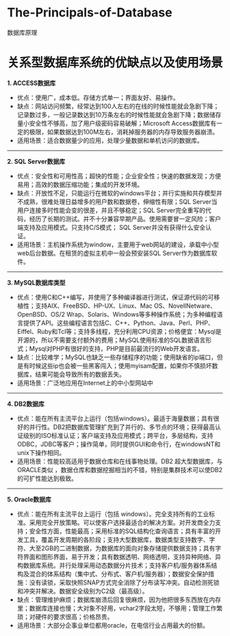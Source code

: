 # The-Principals-of-Database
数据库原理

关系型数据库系统的优缺点以及使用场景
===================================
____1. ACCESS数据库____
+ 优点：使用广，成本低。存储方式单一；界面友好、易操作。  
+ 缺点：网站访问频繁，经常达到100人左右的在线的时候性能就会急剧下降；记录数过多，一般记录数达到10万条左右的时候性能就会急剧下降；数据储存量小安全性不够高，加了用户级密码容易破解；Microsoft Access数据库有一定的极限，如果数据达到100M左右，消耗掉服务器的内存导致服务器崩溃。  
+ 适用场景：适合数据量少的应用，处理少量数据和单机访问的数据库。     
***************************************
____2. SQL Server数据库____
+ 优点：安全性和可用性高；超快的性能；企业安全性；快速的数据发现；方便易用；高效的数据压缩功能；集成的开发环境。
+ 缺点：开放性不足，只能运行在微软的windows平台；并行实施和共存模型并不成熟，很难处理日益增多的用户数和数据卷，伸缩性有限；SQL Server当用户连接多时性能会变的很差，并且不够稳定；SQL Server完全重写的代码，经历了长期的测试。并不十分兼容早期产品。使用需要冒一定风险；客户端支持及应用模式。只支持C/S模式； SQL Server并没有获得什么安全认证。
+ 适用场景：主机操作系统为window，主要用于web网站的建设，承载中小型web后台数据。在租赁的虚拟主机中一般会预安装SQL Server作为数据库软件。
**************************************
____3. MySQL数据库类型____
+ 优点：使用C和C++编写，并使用了多种编译器进行测试，保证源代码的可移植性；支持AIX、FreeBSD、HP-UX、Linux、Mac OS、NovellNetware、OpenBSD、OS/2 Wrap、Solaris、Windows等多种操作系统；为多种编程语言提供了API。这些编程语言包括C、C++、Python、Java、Perl、PHP、Eiffel、Ruby和Tcl等；支持多线程，充分利用CPU资源；价格便宜：Mysql是开源的，所以不需要支付额外的费用；MySQL使用标准的SQL数据语言形式；Mysql对PHP有很好的支持，PHP是目前最流行的Web开发语言。
+ 缺点：比较难学；MySQL也缺乏一些存储程序的功能；使用缺省的ip端口，但是有时候这些ip也会被一些黑客闯入；使用myisam配置，如果你不慎损坏数据库，结果可能会导致所有的数据丢失。
+ 适用场景：广泛地应用在Internet上的中小型网站中
**************************************
____4. DB2数据库____
+ 优点：能在所有主流平台上运行（包括windows）。最适于海量数据；具有很好的并行性。DB2把数据库管理扩充到了并行的、多节点的环境；获得最高认证级别的ISO标准认证；客户端支持及应用模式；跨平台，多层结构，支持ODBC，JDBC等客户；操作简单，同时提供GUI和命令行，在windowsNT和unix下操作相同。
+ 适用场景：性能较高适用于数据仓库和在线事物处理。DB2 超大型数据库，与ORACLE类似 ，数据仓库和数据挖掘相当的不错，特别是集群技术可以使DB2的可扩性能达到极致。
**************************************
____5. Oracle数据库____
+ 优点：能在所有主流平台上运行（包括 windows）。完全支持所有的工业标准。采用完全开放策略。可以使客户选择最适合的解决方案。对开发商全力支持；安全性方面，性能最高；采用标准的SQL结构化查询语言；具有丰富的开发工具，覆盖开发周期的各阶段；支持大型数据库，数据类型支持数字、字符、大至2GB的二进制数据，为数据库的面向对象存储提供数据支持；具有字符界面和图形界面，易于开发；具有数据透明、网络透明，支持异种网络、异构数据库系统。并行处理采用动态数据分片技术；支持客户机/服务器体系结构及混合的体系结构（集中式、分布式、客户机/服务器）；数据安全保护措施：没有读锁，采取快照SNAP方式完全消除了分布读写冲突。自动检测死锁和冲突并解决。数据安全级别为C2级（最高级）。
+ 缺点：管理维护麻烦；数据库崩溃后回复很麻烦，因为他把很多东西放在内存里；数据库连接也慢；大对象不好用，vchar2字段太短，不够用；管理工作繁琐；对硬件的要求很高；价格昂贵。
+ 适用场景：大部分企事业单位都用oracle，在电信行业占用最大的份额。
